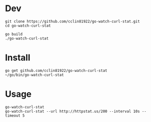 # Dev

```
git clone https://github.com/cclin81922/go-watch-curl-stat.git
cd go-watch-curl-stat

go build
./go-watch-curl-stat
```

# Install

```
go get github.com/cclin81922/go-watch-curl-stat
~/go/bin/go-watch-curl-stat
```

# Usage

```
go-watch-curl-stat
go-watch-curl-stat --url http://httpstat.us/200 --interval 10s --timeout 5
```
